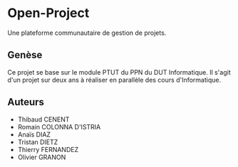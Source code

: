 # Open-Project
Une plateforme communautaire de gestion de projets.

## Genèse

Ce projet se base sur le module PTUT du PPN du DUT Informatique. Il s'agit d'un projet sur deux ans à réaliser en
parallèle des cours d'Informatique.

## Auteurs

- Thibaud CENENT
- Romain COLONNA D'ISTRIA
- Anaïs DIAZ
- Tristan DIETZ
- Thierry FERNANDEZ
- Olivier GRANON